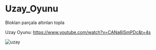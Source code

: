 # Uzay_Oyunu
Blokları parçala altınları topla

Uzay Oyunu: https://www.youtube.com/watch?v=CANa6lSmPDc&t=4s

![uzay](https://github.com/enbayy/Uzay_Oyunu/assets/103318928/e64d9c85-4845-4745-8594-a45b906d0264)


